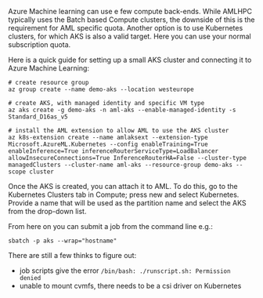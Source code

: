 Azure Machine learning can use e few compute back-ends. While AMLHPC typically uses the Batch based Compute clusters, the downside of this is the requirement for AML specific quota. Another option is to use Kubernetes clusters, for which AKS is also a valid target. Here you can use your normal subscription quota.

Here is a quick guide for setting up a small AKS cluster and connecting it to Azure Machine Learning:
```
# create resource group
az group create --name demo-aks --location westeurope

# create AKS, with managed identity and specific VM type 
az aks create -g demo-aks -n aml-aks --enable-managed-identity -s Standard_D16as_v5

# install the AML extension to allow AML to use the AKS cluster
az k8s-extension create --name amlaksext --extension-type Microsoft.AzureML.Kubernetes --config enableTraining=True enableInference=True inferenceRouterServiceType=LoadBalancer allowInsecureConnections=True InferenceRouterHA=False --cluster-type managedClusters --cluster-name aml-aks --resource-group demo-aks --scope cluster
```

Once the AKS is created, you can attach it to AML. To do this, go to the Kubernetes Clusters tab in Compute; press new and select Kubernetes. Provide a name that will be used as the partition name and select the AKS from the drop-down list.

From here on you can submit a job from the command line e.g.:
```
sbatch -p aks --wrap="hostname"
```


There are still a few thinks to figure out:

- job scripts give the error `/bin/bash: ./runscript.sh: Permission denied`
- unable to mount cvmfs, there needs to be a csi driver on Kubernetes
